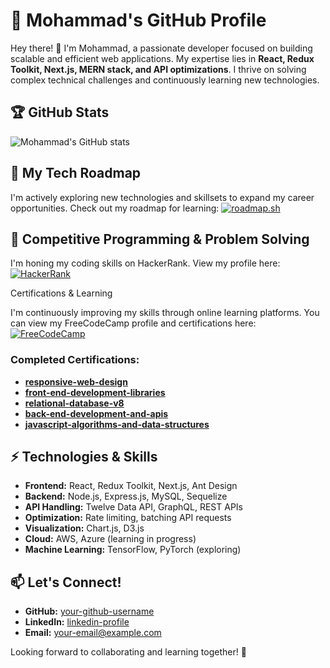 # 🚀 Mohammad's GitHub Profile

Hey there! 👋 I'm Mohammad, a passionate developer focused on building scalable and efficient web applications. My expertise lies in **React, Redux Toolkit, Next.js, MERN stack, and API optimizations**. I thrive on solving complex technical challenges and continuously learning new technologies.

## 🏆 GitHub Stats

![Mohammad's GitHub stats](https://github-readme-stats.vercel.app/api?username=your-github-username&show_icons=true&theme=radical)

## 📍 My Tech Roadmap

I'm actively exploring new technologies and skillsets to expand my career opportunities. Check out my roadmap for learning:
[![roadmap.sh](https://roadmap.sh/card/wide/67fcd38daf6849cc456a09bb?variant=light)](https://roadmap.sh)

## 🎯 Competitive Programming & Problem Solving

I'm honing my coding skills on HackerRank. View my profile here:
[![HackerRank](https://img.shields.io/badge/My-HackerRank-green?style=flat-square&logo=hackerrank)](https://www.hackerrank.com/your-hackerrank-username)

Certifications & Learning

I'm continuously improving my skills through online learning platforms. You can view my FreeCodeCamp profile and certifications here:
[![FreeCodeCamp](https://img.shields.io/badge/My-FreeCodeCamp-orange?style=flat-square&logo=freecodecamp)](https://www.freecodecamp.org/Mohamad_Shoaib)

### Completed Certifications:
- **[responsive-web-design](https://www.freecodecamp.org/certification/Mohamad_Shoaib/responsive-web-design)**
- **[front-end-development-libraries](https://www.freecodecamp.org/certification/Mohamad_Shoaib/front-end-development-libraries)**
- **[relational-database-v8](https://www.freecodecamp.org/certification/Mohamad_Shoaib/relational-database-v8)**
- **[back-end-development-and-apis](https://www.freecodecamp.org/certification/Mohamad_Shoaib/back-end-development-and-apis)**
- **[javascript-algorithms-and-data-structures](https://www.freecodecamp.org/certification/Mohamad_Shoaib/javascript-algorithms-and-data-structures)**

## ⚡ Technologies & Skills

- **Frontend:** React, Redux Toolkit, Next.js, Ant Design
- **Backend:** Node.js, Express.js, MySQL, Sequelize
- **API Handling:** Twelve Data API, GraphQL, REST APIs
- **Optimization:** Rate limiting, batching API requests
- **Visualization:** Chart.js, D3.js
- **Cloud:** AWS, Azure (learning in progress)
- **Machine Learning:** TensorFlow, PyTorch (exploring)

## 📫 Let's Connect!

- **GitHub:** [your-github-username](https://github.com/your-github-username)
- **LinkedIn:** [linkedin-profile](https://www.linkedin.com/in/your-linkedin-profile)
- **Email:** your-email@example.com

Looking forward to collaborating and learning together! 🚀

